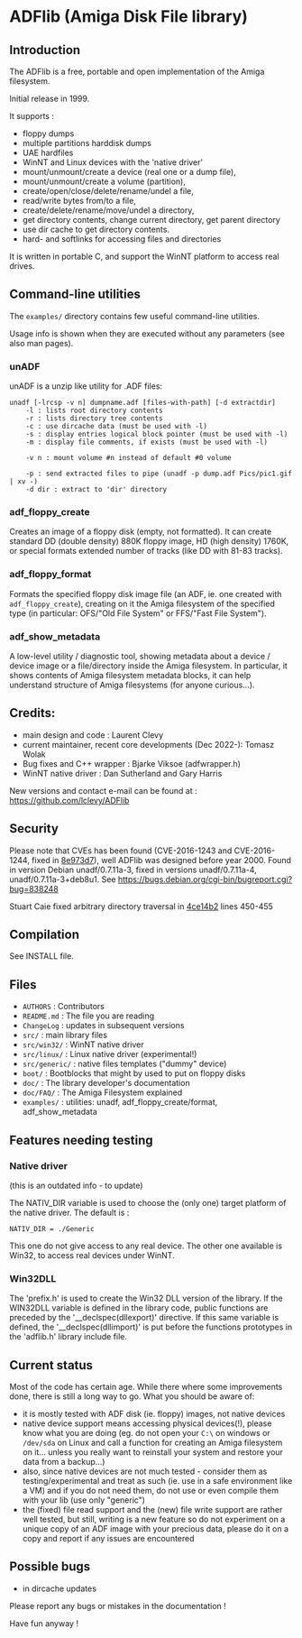 # ADFlib (Amiga Disk File library)

## Introduction

The ADFlib is a free, portable and open implementation of the Amiga filesystem.

Initial release in 1999.

It supports :
- floppy dumps
- multiple partitions harddisk dumps
- UAE hardfiles
- WinNT and Linux devices with the 'native driver'
- mount/unmount/create a device (real one or a dump file),
- mount/unmount/create a volume (partition),
- create/open/close/delete/rename/undel a file,
- read/write bytes from/to a file,
- create/delete/rename/move/undel a directory,
- get directory contents, change current directory, get parent directory
- use dir cache to get directory contents.
- hard- and softlinks for accessing files and directories

It is written in portable C, and support the WinNT platform to access real drives.


## Command-line utilities

The `examples/` directory contains few useful command-line utilities.

Usage info is shown when they are executed without any parameters (see also man pages).


### unADF

unADF is a unzip like utility for .ADF files:

```
unadf [-lrcsp -v n] dumpname.adf [files-with-path] [-d extractdir]
    -l : lists root directory contents
    -r : lists directory tree contents
    -c : use dircache data (must be used with -l)
    -s : display entries logical block pointer (must be used with -l)
    -m : display file comments, if exists (must be used with -l)

    -v n : mount volume #n instead of default #0 volume

    -p : send extracted files to pipe (unadf -p dump.adf Pics/pic1.gif | xv -)
    -d dir : extract to 'dir' directory
```

### adf_floppy_create

Creates an image of a floppy disk (empty, not formatted). It can create
standard DD (double density) 880K floppy image, HD (high density) 1760K, or
special formats extended number of tracks (like DD with 81-83 tracks).

### adf_floppy_format

Formats the specified floppy disk image file (an ADF, ie. one created with
`adf_floppy_create`), creating on it the Amiga filesystem of the specified
type (in particular: OFS/"Old File System" or FFS/"Fast File System").


### adf_show_metadata

A low-level utility / diagnostic tool, showing metadata about a device / device
image or a file/directory inside the Amiga filesystem. In particular, it shows
contents of Amiga filesystem metadata blocks, it can help understand structure
of Amiga filesystems (for anyone curious...).


## Credits:

- main design and code : Laurent Clevy
- current maintainer, recent core developments (Dec 2022-): Tomasz Wolak
- Bug fixes and C++ wrapper : Bjarke Viksoe (adfwrapper.h)
- WinNT native driver : Dan Sutherland and Gary Harris


New versions and contact e-mail can be found at : https://github.com/lclevy/ADFlib

## Security

Please note that CVEs has been found (CVE-2016-1243 and CVE-2016-1244, fixed in
[8e973d7](https://github.com/lclevy/ADFlib/commit/8e973d7b894552c3a3de0ccd2d1e9cb0b8e618dd)),
well ADFlib was designed before year 2000. Found in version Debian unadf/0.7.11a-3,
fixed in versions unadf/0.7.11a-4, unadf/0.7.11a-3+deb8u1.
See https://bugs.debian.org/cgi-bin/bugreport.cgi?bug=838248

Stuart Caie fixed arbitrary directory traversal in
[4ce14b2](https://github.com/lclevy/ADFlib/commit/4ce14b2a8b6db84954cf9705459eafebabecf3e4)
lines 450-455


## Compilation

See INSTALL file.


## Files

- `AUTHORS` : Contributors
- `README.md` : The file you are reading
- `ChangeLog` : updates in subsequent versions
- `src/` :	main library files
- `src/win32/` : WinNT native driver
- `src/linux/` : Linux native driver (experimental!)
- `src/generic/` : native files templates ("dummy" device)
- `boot/` :	Bootblocks that might by used to put on floppy disks
- `doc/` :	The library developer's documentation
- `doc/FAQ/` : The Amiga Filesystem explained
- `examples/` :	utilities: unadf, adf_floppy_create/format, adf_show_metadata


## Features needing testing

### Native driver

(this is an outdated info - to update)

The NATIV_DIR variable is used to choose the (only one) target platform
of the native driver. The default is :
```
NATIV_DIR = ./Generic
```
This one do not give access to any real device. The other one available is
Win32, to access real devices under WinNT.


### Win32DLL

The 'prefix.h' is used to create the Win32 DLL version of the library.
If the WIN32DLL variable is defined in the library code, public functions
are preceded by the '__declspec(dllexport)' directive. If this same
variable is defined, the '__declspec(dllimport)' is put before the functions
prototypes in the 'adflib.h' library include file.


## Current status
Most of the code has certain age. While there where some improvements done,
there is still a long way to go. What you should be aware of:
- it is mostly tested with ADF disk (ie. floppy) images, not native devices
- native device support means accessing physical devices(!), please know what
  you are doing (eg. do not open your `C:\` on windows or `/dev/sda` on Linux
  and call a function for creating an Amiga filesystem on it... unless you
  really want to reinstall your system and restore your data from a backup...)
- also, since native devices are not much tested - consider them as
  testing/experimental and treat as such (ie. use in a safe environment like
  a VM) and if you do not need them, do not use or even compile them with your
  lib (use only "generic")
- the (fixed) file read support and the (new) file write support are rather
  well tested, but still, writing is a new feature so do not experiment on
  a unique copy of an ADF image with your precious data, please do it on a copy
  and report if any issues are encountered

## Possible bugs

- in dircache updates

Please report any bugs or mistakes in the documentation !


Have fun anyway !
